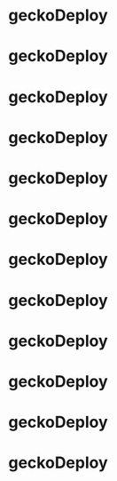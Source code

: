 # geckoDeploy
# geckoDeploy
# geckoDeploy
# geckoDeploy
# geckoDeploy
# geckoDeploy
# geckoDeploy
# geckoDeploy
# geckoDeploy
# geckoDeploy
# geckoDeploy
# geckoDeploy
